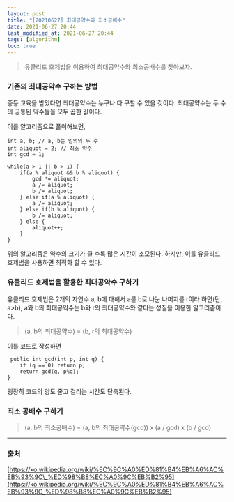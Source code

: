 ```yaml
---
layout: post
title: "[20210627] 최대공약수와 최소공배수"
date: 2021-06-27 20:44
last_modified_at: 2021-06-27 20:44
tags: [algorithm]
toc: true
---
```


> 유클리드 호제법을 이용하여 최대공약수와 최소공배수를 찾아보자.

### 기존의 최대공약수 구하는 방법

중등 교육을 받았다면 최대공약수는 누구나 다 구할 수 있을 것이다.
최대공약수는 두 수의 공통된 약수들을 모두 곱한 값이다.

이를 알고리즘으로 풀이해보면,

    int a, b; // a, b는 임의의 두 수
    int aliquot = 2; // 최소 약수
    int gcd = 1;

    while(a > 1 || b > 1) {
        if(a % aliquot && b % aliquot) {
            gcd *= aliquot;
            a /= aliquot;
            b /= aliquot;
        } else if(a % aliquot) {
            a /= aliquot;
        } else if(b % aliquot) {
            b /= aliquot;
        } else {
            aliquot++;
        }
    }

위의 알고리즘은 약수의 크기가 클 수록 많은 시간이 소모된다.
하지만, 이를 유클리드 호제법을 사용하면 최적화 할 수 있다.

### 유클리드 호제법을 활용한 최대공약수 구하기

유클리드 호제법은 2개의 자연수 a, b에 대해서 a를 b로 나눈 나머지를 r이라 하면(단, a>b), a와 b의 최대공약수는 b와 r의 최대공약수와 같다는 성질을 이용한 알고리즘이다.

> (a, b의 최대공약수) = (b, r의 최대공약수)

이를 코드로 작성하면

     public int gcd(int p, int q) {
        if (q == 0) return p;
        return gcd(q, p%q);
    }

굉장히 코드의 양도 줄고 걸리는 시간도 단축된다.

### 최소 공배수 구하기

> (a, b의 최소공배수) = (a, b의 최대공약수(gcd)) x (a / gcd) x (b / gcd)

---

### 출처

[https://ko.wikipedia.org/wiki/%EC%9C%A0%ED%81%B4%EB%A6%AC%EB%93%9C\_%ED%98%B8%EC%A0%9C%EB%B2%95](https://ko.wikipedia.org/wiki/%EC%9C%A0%ED%81%B4%EB%A6%AC%EB%93%9C_%ED%98%B8%EC%A0%9C%EB%B2%95)
